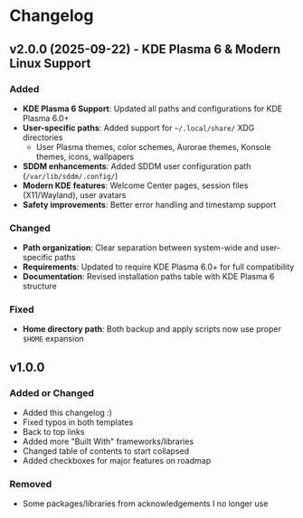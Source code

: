 # Changelog

## v2.0.0 (2025-09-22) - KDE Plasma 6 & Modern Linux Support

### Added
- **KDE Plasma 6 Support**: Updated all paths and configurations for KDE Plasma 6.0+
- **User-specific paths**: Added support for `~/.local/share/` XDG directories
  - User Plasma themes, color schemes, Aurorae themes, Konsole themes, icons, wallpapers
- **SDDM enhancements**: Added SDDM user configuration path (`/var/lib/sddm/.config/`)
- **Modern KDE features**: Welcome Center pages, session files (X11/Wayland), user avatars
- **Safety improvements**: Better error handling and timestamp support

### Changed
- **Path organization**: Clear separation between system-wide and user-specific paths
- **Requirements**: Updated to require KDE Plasma 6.0+ for full compatibility
- **Documentation**: Revised installation paths table with KDE Plasma 6 structure

### Fixed
- **Home directory path**: Both backup and apply scripts now use proper `$HOME` expansion

## v1.0.0

### Added or Changed
- Added this changelog :)
- Fixed typos in both templates
- Back to top links
- Added more "Built With" frameworks/libraries
- Changed table of contents to start collapsed
- Added checkboxes for major features on roadmap

### Removed

- Some packages/libraries from acknowledgements I no longer use